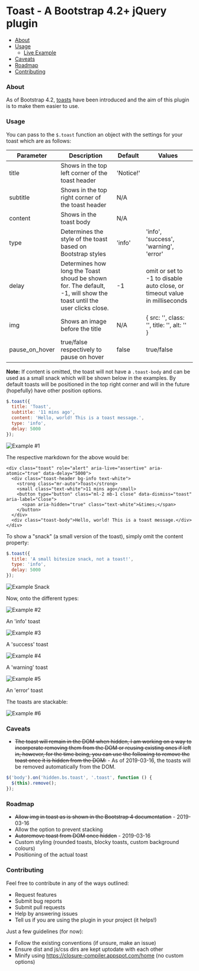 # Toast - A Bootstrap 4.2+ jQuery plugin

* [About](#about)
* [Usage](#usage)
  * [Live Example](https://jsfiddle.net/e4nyhsL6/)
* [Caveats](#caveats)
* [Roadmap](#roadmap)
* [Contributing](#contributing)

### About

As of Bootstrap 4.2, [toasts](https://getbootstrap.com/docs/4.2/components/toasts/) have been introduced and the aim of this plugin is to make them easier to use.

### Usage

You can pass to the `$.toast` function an object with the settings for your toast which are as follows:

| Parameter     |Description| Default | Values |
| ------------- |-----------| -------  |---------
| title         | Shows in the top left corner of the toast header | 'Notice!'|        |
| subtitle      | Shows in the top right corner of the toast header | N/A      |        |
| content       | Shows in the toast body | N/A      |
| type          | Determines the style of the toast based on Bootstrap styles | 'info'   | 'info', 'success', 'warning', 'error'
| delay         | Determines how long the Toast shoud be shown for.  The default, -1, will show the toast until the user clicks close. | -1 | omit or set to -1 to disable auto close, or timeout value in milliseconds
| img           | Shows an image before the title | N/A | { src: '', class: '', title: '', alt: '' }
| pause_on_hover| true/false respectively to pause on hover | false | true/false  |

**Note:** If content is omitted, the toast will not have a `.toast-body` and can be used as a small snack which will be shown below in the examples. By default toasts will be positioned in the top right corner and will in the future (hopefully) have other position options.

```javascript
$.toast({
  title: 'Toast',
  subtitle: '11 mins ago',
  content: 'Hello, world! This is a toast message.',
  type: 'info',
  delay: 5000
});
```

![Example #1](https://i.gyazo.com/20fbdf05b57af4a76e28f66047fe6591.png)

The respective markdown for the above would be:

```
<div class="toast" role="alert" aria-live="assertive" aria-atomic="true" data-delay="5000">
  <div class="toast-header bg-info text-white">
    <strong class="mr-auto">Toast</strong>
    <small class="text-white">11 mins ago</small>
    <button type="button" class="ml-2 mb-1 close" data-dismiss="toast" aria-label="Close">
      <span aria-hidden="true" class="text-white">&times;</span>
    </button>
  </div>
  <div class="toast-body">Hello, world! This is a toast message.</div>
</div>
```

To show a "snack" (a small version of the toast), simply omit the content property:

```javascript
$.toast({
  title: 'A small bitesize snack, not a toast!',
  type: 'info',
  delay: 5000
});
```

![Example Snack](https://i.gyazo.com/e707a35836553aa9dec96025eb332ac1.png)

Now, onto the different types:

![Example #2](https://i.gyazo.com/20fbdf05b57af4a76e28f66047fe6591.png)

An 'info' toast

![Example #3](https://i.gyazo.com/51b708cb610e603f61b80a6008a45729.png)

A 'success' toast

![Example #4](https://i.gyazo.com/0844e5f70f1e73416fb38be134144844.png)

A 'warning' toast

![Example #5](https://i.gyazo.com/8ee70ce1203d112a9a30ac53e350d54d.png)

An 'error' toast

The toasts are stackable:

![Example #6](https://i.gyazo.com/da0e40283269c3c38de605b7c938fa95.png)

### Caveats

* ~~The toast will remain in the DOM when hidden, I am working on a way to incorperate removing them from the DOM or reusing existing ones if left in, however, for the time being, you can use the following to remove the toast once it is hidden from the DOM:~~ - As of 2019-03-16, the toasts will be removed automatically from the DOM.

```javascript
$('body').on('hidden.bs.toast', '.toast', function () {
  $(this).remove();
});
```

### Roadmap

* ~~Allow img in toast as is shown in the Bootstrap 4 documentation~~ - 2019-03-16
* Allow the option to prevent stacking
* ~~Autoremove toast from DOM once hidden~~ - 2019-03-16
* Custom styling (rounded toasts, blocky toasts, custom background colours)
* Positioning of the actual toast

### Contributing

Feel free to contribute in any of the ways outlined:

- Request features
- Submit bug reports
- Submit pull requests
- Help by answering issues
- Tell us if you are using the plugin in your project (it helps!)

Just a few guidelines (for now):

- Follow the existing conventions (if unsure, make an issue)
- Ensure dist and js/css dirs are kept uptodate with each other
- Minify using https://closure-compiler.appspot.com/home (no custom options)
